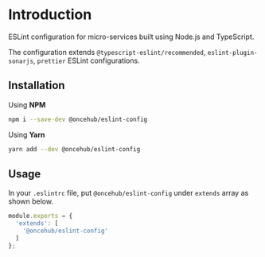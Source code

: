 Introduction
=
ESLint configuration for micro-services built using Node.js and TypeScript. 

The configuration extends `@typescript-eslint/recommended`, `eslint-plugin-sonarjs`, `prettier` ESLint configurations.

## Installation
Using **NPM**
```sh
npm i --save-dev @oncehub/eslint-config
```

Using **Yarn**
```sh
yarn add --dev @oncehub/eslint-config
```

## Usage
In your `.eslintrc` file, put `@oncehub/eslint-config` under `extends` array as shown below.
```js
module.exports = {
  'extends': [
    '@oncehub/eslint-config'
  ]
};
```